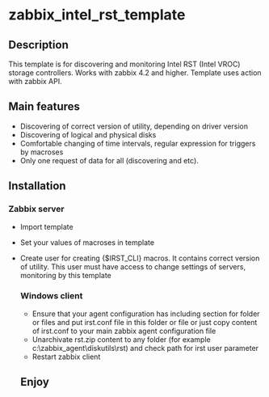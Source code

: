 # zabbix_intel_rst_template
## Description
This template is for discovering and monitoring Intel RST (Intel VROC) storage controllers. Works with zabbix 4.2 and higher. Template uses
action with zabbix API.

## Main features

* Discovering of correct version of utility, depending on driver version
* Discovering of logical and physical disks
* Comfortable changing of time intervals, regular expression for triggers by macroses
* Only one request of data for all (discovering and etc).

## Installation

### Zabbix server

* Import template
* Set your values of macroses in template
* Create user for creating {$IRST_CLI} macros. It contains correct version of utility. This user must have access to change settings of
servers, monitoring by this template

  ### Windows client
  
  * Ensure that your agent configuration has including section for folder or files and put irst.conf file in this folder or file
  or just copy content of irst.conf to your main zabbix agent configuration file
  * Unarchivate rst.zip content to any folder (for example c:\zabbix_agent\diskutils\rst) and check path for irst user parameter
  * Restart zabbix client
  
  ## Enjoy






